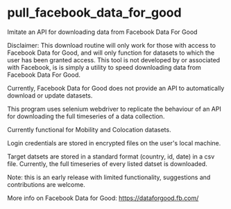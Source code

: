 # pull_facebook_data_for_good
Imitate an API for downloading data from Facebook Data For Good

Disclaimer: This download routine will only work for those with access to Facebook Data for Good, and will only function for datasets to which the user has been granted access. This tool is not developed by or associated with Facebook, is is simply a utility to speed downloading data from Facebook Data For Good.

Currently, Facebook Data for Good does not provide an API to automatically download or update datasets.

This program uses selenium webdriver to replicate the behaviour of an API for downloading the full timeseries of a data collection. 

Currently functional for Mobility and Colocation datasets. 

Login credentials are stored in encrypted files on the user's local machine. 

Target datsets are stored in a standard format (country, id, date) in a csv file. Currently, the full timeseries of every listed datset is downloaded. 

Note: this is an early release with limited functionality, suggestions and contributions are welcome.

More info on Facebook Data for Good: https://dataforgood.fb.com/
